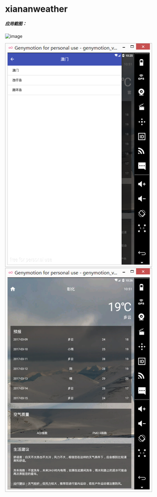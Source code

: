 # xiananweather

##### 应用截图：
 ![image](https://github.com/ButBueatiful/dotvim/raw/master/screenshots/vim-screenshot.jpg)
 
![image](https://github.com/fangyang91/xiananweather/raw/master/screenshots/111.png)
![image](https://github.com/fangyang91/xiananweather/raw/master/screenshots/222.png)


